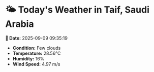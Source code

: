 # 🌤️ Today's Weather in Taif, Saudi Arabia

**📅 Date:** 2025-09-09 09:35:19

- **Condition:** Few clouds
- **Temperature:** 28.56°C
- **Humidity:** 16%
- **Wind Speed:** 4.97 m/s
